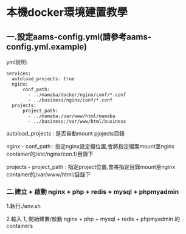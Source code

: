 # 本機docker環境建置教學

## 一.設定aams-config.yml(請參考aams-config.yml.example)

yml說明:

    services:    
      autoload_projects: true
      nginx:
          conf_path:
            - ../mamaba/docker/nginx/conf/*.conf
            - ../business/nginx/conf/*.conf    
      projects:
          project_path:
            - ../mamaba:/var/www/html/mamaba
            - ../business:/var/www/html/business
   
autoload_projects : 是否自動mount pjojects目錄

nginx - conf_path : 指定nginx設定檔位置,會將指定檔案mount至nginx container的/etc/nginx/con.f/目錄下

projects - project_path : 指定project位置,會將指定目錄mount至nginx container的/var/www/html/目錄下

### 二.建立 + 啟動 nginx + php + redis + mysql + phpmyadmin
1.執行./env.sh

2.輸入 1, 開始建置/啟動 nginx + php + mysql + redis + phpmyadmin 的 containers